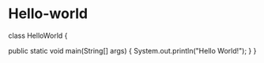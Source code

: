 # Hello-world
class HelloWorld {

   public static void main(String[] args) {
       System.out.println("Hello World!");
   }
} 
